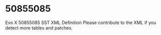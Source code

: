 # 50855085
Evo X 50855085 SST XML Definition
Please contribute to the XML if you detect more tables and patches.
